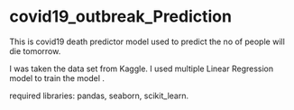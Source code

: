 # covid19_outbreak_Prediction
This is covid19 death predictor model used to predict the no of people will die tomorrow.

I was taken the data set from Kaggle. I used multiple Linear Regression model to train the model .

required libraries:
 	 pandas,
	seaborn,
	scikit_learn.
